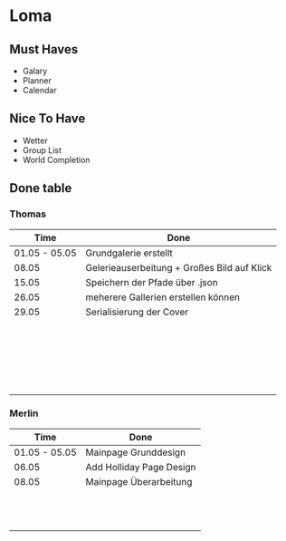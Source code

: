 # Loma

## Must Haves

- Galary
- Planner
- Calendar

## Nice To Have

- Wetter
- Group List
- World Completion

## Done table

### Thomas

|     Time | Done     |
|----------|----------|
| 01.05 - 05.05|  Grundgalerie erstellt        |
| 08.05 | Gelerieauserbeitung + Großes Bild auf Klick         |
| 15.05 | Speichern der Pfade über .json |
| 26.05| meherere Gallerien erstellen können|
| 29.05| Serialisierung der Cover          |
|          |          |
|          |          |
|          |          |
|          |          |
|          |          |
|          |          |
|          |          |
|          |          |
|          |          |
|          |          |
|          |          |
|          |          |
|          |          |
|          |          |
|          |          |
|          |          |
|          |          |
|          |          |
|          |          |
|          |          |
|          |          |
|          |          |

### Merlin

|     Time | Done     |
|----------|----------|
| 01.05 - 05.05 | Mainpage Grunddesign         |
| 06.05 |   Add Holliday Page Design       |
| 08.05 |   Mainpage Überarbeitung   |
|          |          |
|          |          |
|          |          |
|          |          |
|          |          |
|          |          |
|          |          |
|          |          |
|          |          |
|          |          |
|          |          |
|          |          |
